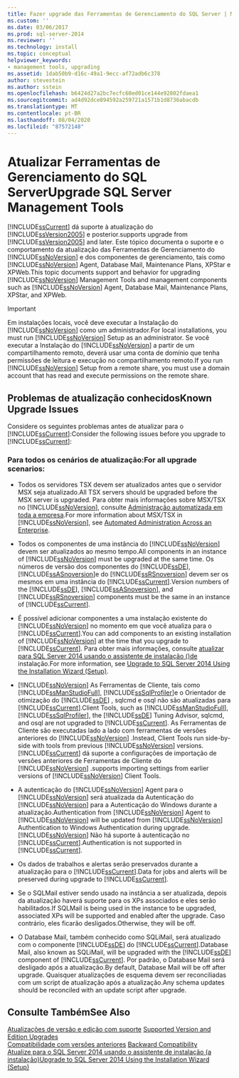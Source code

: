 ```yaml
---
title: Fazer upgrade das Ferramentas de Gerenciamento do SQL Server | Microsoft Docs
ms.custom: ''
ms.date: 03/06/2017
ms.prod: sql-server-2014
ms.reviewer: ''
ms.technology: install
ms.topic: conceptual
helpviewer_keywords:
- management tools, upgrading
ms.assetid: 1dab50b9-d16c-49a1-9ecc-af72adb6c378
author: stevestein
ms.author: sstein
ms.openlocfilehash: b6424d27a2bc7ecfc60ed01ce144e92802fdaea1
ms.sourcegitcommit: ad4d92dce894592a259721a1571b1d8736abacdb
ms.translationtype: MT
ms.contentlocale: pt-BR
ms.lasthandoff: 08/04/2020
ms.locfileid: "87572148"
---
```

# <a name="upgrade-sql-server-management-tools"></a><span data-ttu-id="f7817-102">Atualizar Ferramentas de Gerenciamento do SQL Server</span><span class="sxs-lookup"><span data-stu-id="f7817-102">Upgrade SQL Server Management Tools</span></span>
  [!INCLUDE[ssCurrent](../../includes/sscurrent-md.md)] <span data-ttu-id="f7817-103">dá suporte à atualização do [!INCLUDE[ssVersion2005](../../includes/ssversion2005-md.md)] e posterior.</span><span class="sxs-lookup"><span data-stu-id="f7817-103">supports upgrade from [!INCLUDE[ssVersion2005](../../includes/ssversion2005-md.md)] and later.</span></span> <span data-ttu-id="f7817-104">Este tópico documenta o suporte e o comportamento da atualização das Ferramentas de Gerenciamento do [!INCLUDE[ssNoVersion](../../includes/ssnoversion-md.md)] e dos componentes de gerenciamento, tais como [!INCLUDE[ssNoVersion](../../includes/ssnoversion-md.md)] Agent, Database Mail, Maintenance Plans, XPStar e XPWeb.</span><span class="sxs-lookup"><span data-stu-id="f7817-104">This topic documents support and behavior for upgrading [!INCLUDE[ssNoVersion](../../includes/ssnoversion-md.md)] Management Tools and management components such as [!INCLUDE[ssNoVersion](../../includes/ssnoversion-md.md)] Agent, Database Mail, Maintenance Plans, XPStar, and XPWeb.</span></span>  
  
> [!IMPORTANT]  
>  <span data-ttu-id="f7817-105">Em instalações locais, você deve executar a Instalação do [!INCLUDE[ssNoVersion](../../includes/ssnoversion-md.md)] como um administrador.</span><span class="sxs-lookup"><span data-stu-id="f7817-105">For local installations, you must run [!INCLUDE[ssNoVersion](../../includes/ssnoversion-md.md)] Setup as an administrator.</span></span> <span data-ttu-id="f7817-106">Se você executar a Instalação do [!INCLUDE[ssNoVersion](../../includes/ssnoversion-md.md)] a partir de um compartilhamento remoto, deverá usar uma conta de domínio que tenha permissões de leitura e execução no compartilhamento remoto.</span><span class="sxs-lookup"><span data-stu-id="f7817-106">If you run [!INCLUDE[ssNoVersion](../../includes/ssnoversion-md.md)] Setup from a remote share, you must use a domain account that has read and execute permissions on the remote share.</span></span>  
  
## <a name="known-upgrade-issues"></a><span data-ttu-id="f7817-107">Problemas de atualização conhecidos</span><span class="sxs-lookup"><span data-stu-id="f7817-107">Known Upgrade Issues</span></span>  
 <span data-ttu-id="f7817-108">Considere os seguintes problemas antes de atualizar para o [!INCLUDE[ssCurrent](../../includes/sscurrent-md.md)]:</span><span class="sxs-lookup"><span data-stu-id="f7817-108">Consider the following issues before you upgrade to [!INCLUDE[ssCurrent](../../includes/sscurrent-md.md)]:</span></span>  
  
### <a name="for-all-upgrade-scenarios"></a><span data-ttu-id="f7817-109">Para todos os cenários de atualização:</span><span class="sxs-lookup"><span data-stu-id="f7817-109">For all upgrade scenarios:</span></span>  
  
-   <span data-ttu-id="f7817-110">Todos os servidores TSX devem ser atualizados antes que o servidor MSX seja atualizado.</span><span class="sxs-lookup"><span data-stu-id="f7817-110">All TSX servers should be upgraded before the MSX server is upgraded.</span></span> <span data-ttu-id="f7817-111">Para obter mais informações sobre MSX/TSX no [!INCLUDE[ssNoVersion](../../includes/ssnoversion-md.md)], consulte [Administração automatizada em toda a empresa](../../ssms/agent/automated-administration-across-an-enterprise.md).</span><span class="sxs-lookup"><span data-stu-id="f7817-111">For more information about MSX/TSX in [!INCLUDE[ssNoVersion](../../includes/ssnoversion-md.md)], see [Automated Administration Across an Enterprise](../../ssms/agent/automated-administration-across-an-enterprise.md).</span></span>  
  
-   <span data-ttu-id="f7817-112">Todos os componentes de uma instância do [!INCLUDE[ssNoVersion](../../includes/ssnoversion-md.md)] devem ser atualizados ao mesmo tempo.</span><span class="sxs-lookup"><span data-stu-id="f7817-112">All components in an instance of [!INCLUDE[ssNoVersion](../../includes/ssnoversion-md.md)] must be upgraded at the same time.</span></span> <span data-ttu-id="f7817-113">Os números de versão dos componentes do [!INCLUDE[ssDE](../../includes/ssde-md.md)], [!INCLUDE[ssASnoversion](../../includes/ssasnoversion-md.md)]e do [!INCLUDE[ssRSnoversion](../../includes/ssrsnoversion-md.md)] devem ser os mesmos em uma instância do [!INCLUDE[ssCurrent](../../includes/sscurrent-md.md)].</span><span class="sxs-lookup"><span data-stu-id="f7817-113">Version numbers of the [!INCLUDE[ssDE](../../includes/ssde-md.md)], [!INCLUDE[ssASnoversion](../../includes/ssasnoversion-md.md)], and [!INCLUDE[ssRSnoversion](../../includes/ssrsnoversion-md.md)] components must be the same in an instance of [!INCLUDE[ssCurrent](../../includes/sscurrent-md.md)].</span></span>  
  
-   <span data-ttu-id="f7817-114">É possível adicionar componentes a uma instalação existente do [!INCLUDE[ssNoVersion](../../includes/ssnoversion-md.md)] no momento em que você atualiza para o [!INCLUDE[ssCurrent](../../includes/sscurrent-md.md)].</span><span class="sxs-lookup"><span data-stu-id="f7817-114">You can add components to an existing installation of [!INCLUDE[ssNoVersion](../../includes/ssnoversion-md.md)] at the time that you upgrade to [!INCLUDE[ssCurrent](../../includes/sscurrent-md.md)].</span></span> <span data-ttu-id="f7817-115">Para obter mais informações, consulte [atualizar para SQL Server 2014 usando o assistente de instalação &#40;&#41;de ](upgrade-sql-server-using-the-installation-wizard-setup.md)instalação.</span><span class="sxs-lookup"><span data-stu-id="f7817-115">For more information, see [Upgrade to SQL Server 2014 Using the Installation Wizard &#40;Setup&#41;](upgrade-sql-server-using-the-installation-wizard-setup.md).</span></span>  
  
-   [!INCLUDE[ssNoVersion](../../includes/ssnoversion-md.md)] <span data-ttu-id="f7817-116">As Ferramentas de Cliente, tais como [!INCLUDE[ssManStudioFull](../../includes/ssmanstudiofull-md.md)], [!INCLUDE[ssSqlProfiler](../../includes/sssqlprofiler-md.md)]e o Orientador de otimização do [!INCLUDE[ssDE](../../includes/ssde-md.md)] , sqlcmd e osql não são atualizadas para [!INCLUDE[ssCurrent](../../includes/sscurrent-md.md)].</span><span class="sxs-lookup"><span data-stu-id="f7817-116">Client Tools, such as [!INCLUDE[ssManStudioFull](../../includes/ssmanstudiofull-md.md)], [!INCLUDE[ssSqlProfiler](../../includes/sssqlprofiler-md.md)], the [!INCLUDE[ssDE](../../includes/ssde-md.md)] Tuning Advisor, sqlcmd, and osql are not upgraded to [!INCLUDE[ssCurrent](../../includes/sscurrent-md.md)].</span></span> <span data-ttu-id="f7817-117">As Ferramentas de Cliente são executadas lado a lado com ferramentas de versões anteriores do [!INCLUDE[ssNoVersion](../../includes/ssnoversion-md.md)] .</span><span class="sxs-lookup"><span data-stu-id="f7817-117">Instead, Client Tools run side-by-side with tools from previous [!INCLUDE[ssNoVersion](../../includes/ssnoversion-md.md)] versions.</span></span> [!INCLUDE[ssCurrent](../../includes/sscurrent-md.md)] <span data-ttu-id="f7817-118">dá suporte a configurações de importação de versões anteriores de Ferramentas de Cliente do [!INCLUDE[ssNoVersion](../../includes/ssnoversion-md.md)] .</span><span class="sxs-lookup"><span data-stu-id="f7817-118">supports importing settings from earlier versions of [!INCLUDE[ssNoVersion](../../includes/ssnoversion-md.md)] Client Tools.</span></span>  
  
-   <span data-ttu-id="f7817-119">A autenticação do [!INCLUDE[ssNoVersion](../../includes/ssnoversion-md.md)] Agent para o [!INCLUDE[ssNoVersion](../../includes/ssnoversion-md.md)] será atualizada da Autenticação do [!INCLUDE[ssNoVersion](../../includes/ssnoversion-md.md)] para a Autenticação do Windows durante a atualização.</span><span class="sxs-lookup"><span data-stu-id="f7817-119">Authentication from [!INCLUDE[ssNoVersion](../../includes/ssnoversion-md.md)] Agent to [!INCLUDE[ssNoVersion](../../includes/ssnoversion-md.md)] will be updated from [!INCLUDE[ssNoVersion](../../includes/ssnoversion-md.md)] Authentication to Windows Authentication during upgrade.</span></span> [!INCLUDE[ssNoVersion](../../includes/ssnoversion-md.md)] <span data-ttu-id="f7817-120">Não há suporte à autenticação no [!INCLUDE[ssCurrent](../../includes/sscurrent-md.md)].</span><span class="sxs-lookup"><span data-stu-id="f7817-120">Authentication is not supported in [!INCLUDE[ssCurrent](../../includes/sscurrent-md.md)].</span></span>  
  
-   <span data-ttu-id="f7817-121">Os dados de trabalhos e alertas serão preservados durante a atualização para o [!INCLUDE[ssCurrent](../../includes/sscurrent-md.md)].</span><span class="sxs-lookup"><span data-stu-id="f7817-121">Data for jobs and alerts will be preserved during upgrade to [!INCLUDE[ssCurrent](../../includes/sscurrent-md.md)].</span></span>  
  
-   <span data-ttu-id="f7817-122">Se o SQLMail estiver sendo usado na instância a ser atualizada, depois da atualização haverá suporte para os XPs associados e eles serão habilitados.</span><span class="sxs-lookup"><span data-stu-id="f7817-122">If SQLMail is being used in the instance to be upgraded, associated XPs will be supported and enabled after the upgrade.</span></span> <span data-ttu-id="f7817-123">Caso contrário, eles ficarão desligados.</span><span class="sxs-lookup"><span data-stu-id="f7817-123">Otherwise, they will be off.</span></span>  
  
-   <span data-ttu-id="f7817-124">O Database Mail, também conhecido como SQLiMail, será atualizado com o componente [!INCLUDE[ssDE](../../includes/ssde-md.md)] do [!INCLUDE[ssCurrent](../../includes/sscurrent-md.md)].</span><span class="sxs-lookup"><span data-stu-id="f7817-124">Database Mail, also known as SQLiMail, will be upgraded with the [!INCLUDE[ssDE](../../includes/ssde-md.md)] component of [!INCLUDE[ssCurrent](../../includes/sscurrent-md.md)].</span></span> <span data-ttu-id="f7817-125">Por padrão, o Database Mail será desligado após a atualização.</span><span class="sxs-lookup"><span data-stu-id="f7817-125">By default, Database Mail will be off after upgrade.</span></span> <span data-ttu-id="f7817-126">Quaisquer atualizações de esquema devem ser reconciliadas com um script de atualização após a atualização.</span><span class="sxs-lookup"><span data-stu-id="f7817-126">Any schema updates should be reconciled with an update script after upgrade.</span></span>  
  
## <a name="see-also"></a><span data-ttu-id="f7817-127">Consulte Também</span><span class="sxs-lookup"><span data-stu-id="f7817-127">See Also</span></span>  
 <span data-ttu-id="f7817-128">[Atualizações de versão e edição com suporte](supported-version-and-edition-upgrades.md) </span><span class="sxs-lookup"><span data-stu-id="f7817-128">[Supported Version and Edition Upgrades](supported-version-and-edition-upgrades.md) </span></span>  
 <span data-ttu-id="f7817-129">[Compatibilidade com versões anteriores](../../getting-started/backward-compatibility.md) </span><span class="sxs-lookup"><span data-stu-id="f7817-129">[Backward Compatibility](../../getting-started/backward-compatibility.md) </span></span>  
 [<span data-ttu-id="f7817-130">Atualize para o SQL Server 2014 usando o assistente de instalação &#40;a instalação&#41;</span><span class="sxs-lookup"><span data-stu-id="f7817-130">Upgrade to SQL Server 2014 Using the Installation Wizard &#40;Setup&#41;</span></span>](upgrade-sql-server-using-the-installation-wizard-setup.md)  
  
  
